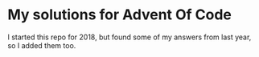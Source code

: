# My solutions for Advent Of Code

I started this repo for 2018, but found some of my answers from last year, so I added them too.